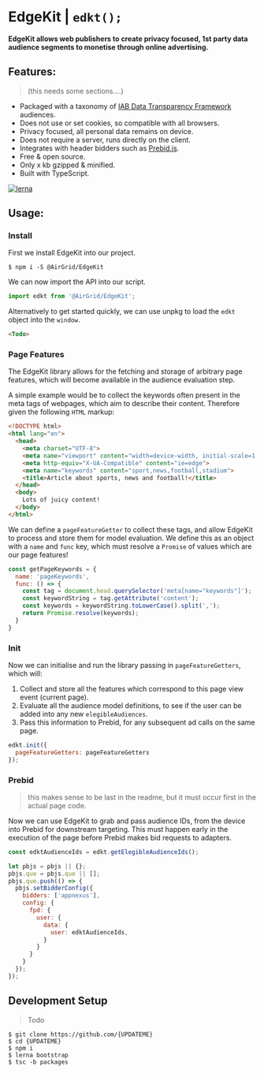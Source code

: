 # EdgeKit | `edkt();`

**EdgeKit allows web publishers to create privacy focused, 1st party data audience segments to monetise through online advertising.**

## Features:
> (this needs some sections....)

- Packaged with a taxonomy of [IAB Data Transparency Framework](https://iabtechlab.com/standards/data-transparency/) audiences.
- Does not use or set cookies, so compatible with all browsers.
- Privacy focused, all personal data remains on device.
- Does not require a server, runs directly on the client.
- Integrates with header bidders such as [Prebid.js](http://prebid.org/).
- Free & open source.
- Only x kb gzipped & minified.
- Built with TypeScript.

[![lerna](https://img.shields.io/badge/maintained%20with-lerna-cc00ff.svg)](https://lerna.js.org/)

## Usage:

### Install

First we install EdgeKit into our project.
```shell
$ npm i -S @AirGrid/EdgeKit
```

We can now import the API into our script.
```javascript
import edkt from '@AirGrid/EdgeKit';
```

Alternatively to get started quickly, we can use unpkg to load the `edkt` object into the `window`.
```html
<Todo>
```

### Page Features

The EdgeKit library allows for the fetching and storage of arbitrary page features, which will become available in the audience evaluation step.

A simple example would be to collect the keywords often present in the meta tags of webpages, which aim to describe their content. Therefore given the following `HTML` markup:

```html
<!DOCTYPE html>
<html lang="en">
  <head>
    <meta charset="UTF-8">
    <meta name="viewport" content="width=device-width, initial-scale=1.0">
    <meta http-equiv="X-UA-Compatible" content="ie=edge">
    <meta name="keywords" content="sport,news,football,stadium">
    <title>Article about sports, news and football!</title>
  </head>
  <body>
    Lots of juicy content!
  </body>
</html>
```

We can define a `pageFeatureGetter` to collect these tags, and allow EdgeKit to process and store them for model evaluation. We define this as an object with a `name` and `func` key, which must resolve a `Promise` of values which are our page features!

```javascript
const getPageKeywords = {
  name: 'pageKeywords',
  func: () => {
    const tag = document.head.querySelector('meta[name="keywords"]');
    const keywordString = tag.getAttribute('content');
    const keywords = keywordString.toLowerCase().split(',');
    return Promise.resolve(keywords);
  }
}
```

### Init

Now we can initialise and run the library passing in `pageFeatureGetters`, which will:
1. Collect and store all the features which correspond to this page view event (current page).
2. Evaluate all the audience model definitions, to see if the user can be added into any new `elegibleAudiences`.
3. Pass this information to Prebid, for any subsequent ad calls on the same page.

```javascript
edkt.init({
  pageFeatureGetters: pageFeatureGetters
});
```

### Prebid
> this makes sense to be last in the readme, but it must occur first in the actual page code.

Now we can use EdgeKit to grab and pass audience IDs, from the device into Prebid for downstream targeting. This must happen early in the execution of the page before Prebid makes bid requests to adapters.

```javascript
const edktAudienceIds = edkt.getElegibleAudienceIds();

let pbjs = pbjs || {};
pbjs.que = pbjs.que || [];
pbjs.que.push(() => {
  pbjs.setBidderConfig({
    bidders: ['appnexus'],
    config: {
      fpd: {
        user: {
          data: {
            user: edktAudienceIds,
          }
        }
      }
    }
  });
});
```

## Development Setup

> Todo

```
$ git clone https://github.com/{UPDATEME}
$ cd {UPDATEME}
$ npm i
$ lerna bootstrap
$ tsc -b packages
```
